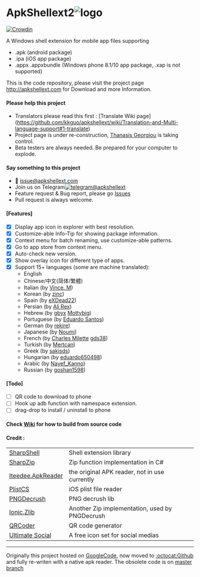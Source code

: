 # ApkShellext2![logo](https://github.com/kkguo/apkshellext/blob/ApkShellext2/ApkShellext2/Resources/Apkshellext_icons/apkshell_b64.png?raw=true)  
[![Crowdin](https://d322cqt584bo4o.cloudfront.net/apkshellext/localized.svg)](http://translate.apkshellext.com/project/apkshellext)

A Windows shell extension for mobile app files supporting 
* .apk (android package)
* .ipa (iOS app package)
* .appx .appxbundle (Windows phone 8.1/10 app package, .xap is not supported)

This is the code repository, please visit the project page http://apkshellext.com for Download and more Information.

#### Please help this project

 * Translators please read this first : [Translate Wiki page] (https://github.com/kkguo/apkshellext/wiki/Translation-and-Multi-language-support#1-translate) 
 * Project page is under re-construction, [Thanasis Georgiou](https://github.com/sakisds) is taking control.
 * Beta testers are always needed. Be prepared for your computer to explode.

#### Say something to this project
 * :email: issue@apkshellext.com
 * Join us on Telegram[![telegram](https://github.com/kkguo/apkshellext/blob/ApkShellext2/ApkShellext2/Resources/telegram_s.png)@apkshellext](https://telegram.me/joinchat/BrcZsQAtOKWeA7ThTyq3Ug)
 * Feature request & Bug report, please go [Issues](https://github.com/kkguo/apkshellext/issues)
 * Pull request is always welcome.

#### [Features]
 - [x] Display app icon in explorer with best resolution.
 - [x] Customize-able Info-Tip for showing package information.
 - [x] Context menu for batch renaming, use customize-able patterns.
 - [x] Go to app store from context menu.
 - [x] Auto-check new version.
 - [x] Show overlay icon for different type of apps.
 - [x] Support 15+ languages (some are machine translated):
    - English
    - Chinese/中文(简体/繁體)
    - Italian (by [Vince. M](https://crowdin.com/profile/Widget))
    - Korean (by [zinc](https://crowdin.com/profile/zinc))
    - Spain (by [eXDead22](http://translate.apkshellext.com/profile/eXDead22))
    - Persian (by [Ali Rex](http://translate.apkshellext.com/profile/ali-sholug))
    - Hebrew (by [gbyx](http://translate.apkshellext.com/profile/gbyx) [Mottybig](http://translate.apkshellext.com/profile/Mottybig))
    - Portuguese (by [Eduardo Santos](http://translate.apkshellext.com/profile/eduardo650498))
    - German (by [rekire](https://github.com/rekire/))
    - Japanese (by [Noumi](https://github.com/AndroPlus-org))
    - French (by [Charles Milette](https://github.com/charlesmilette) [gds38](http://translate.apkshellext.com/profile/gds38))
    - Turkish (by [Mertcan](http://translate.apkshellext.com/profile/Mertcan))
    - Greek (by [sakisds](http://github.com/sakisds/))
    - Hungarian (by [eduardo650498](http://translate.apkshellext.com/profile/eduardo650498))
    - Arabic (by [Nayef_Kanno](http://translate.apkshellext.com/profile/Nayef_Kanno))
    - Russian (by [goshan1598](http://translate.apkshellext.com/profile/goshan1598))
 
#### [Todo]
 - [ ] QR code to download to phone
 - [ ] Hook up adb function with namespace extension.
 - [ ] drag-drop to install / uninstall to phone

#### Check [Wiki](https://github.com/kkguo/apkshellext/wiki) for how to build from source code

#### Credit :
|||
| --- | --- |
| [SharpShell](https://github.com/dwmkerr/sharpshell)                 | Shell extension library                           |
| [SharpZip](https://github.com/icsharpcode/SharpZipLib)              | Zip function implementation in C#              |
| [Iteedee.ApkReader](https://github.com/hylander0/Iteedee.ApkReader) | the original APK reader, not in use currently     |
| [PlistCS](https://github.com/animetrics/PlistCS)                    | iOS plist file reader                          |
| [PNGDecrush](https://github.com/MikeWeller/PNGDecrush)              | PNG decrush lib                                |
| [Ionic.Zlib](https://github.com/jstedfast/Ionic.Zlib)               | Another Zip implementation, used by PNGDecrush |
| [QRCoder](https://github.com/codebude/QRCoder)                      | QR code generator                              |
| [Ultimate Social](https://www.iconfinder.com/iconsets/ultimate-social) | A free icon set for social medias           |

--------------
Originally this project hosted on [GoogleCode](code.google.com/p/apkshellext), now moved to [:octocat:Github](https://github.com/kkguo/apkshellext) and fully re-writen with a native apk reader. The obsolete code is on [master branch](https://github.com/kkguo/apkshellext/tree/master)
